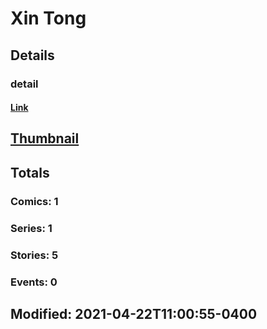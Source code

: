 # Xin  Tong 
## Details
### detail
#### [Link](http://marvel.com/comics/creators/14251/xin_tong?utm_campaign=apiRef&utm_source=225578a89fc76f3d20fbffda5d17a88d)
## [Thumbnail](http://i.annihil.us/u/prod/marvel/i/mg/b/40/image_not_available.jpg)
## Totals
### Comics: 1
### Series: 1
### Stories: 5
### Events: 0
## Modified: 2021-04-22T11:00:55-0400